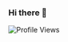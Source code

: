 ### Hi there 👋

![Profile Views](https://komarev.com/ghpvc/?username=pepijnvdliefvoort)<br/>
<!--![Pepijnvdliefvoort's GitHub stats](https://github-readme-stats.vercel.app/api?username=Pepijnvdliefvoort&theme=cobalt&count_private=true&show_icons=true)
<!--
**Pepijnvdliefvoort/pepijnvdliefvoort** is a ✨ _special_ ✨ repository because its `README.md` (this file) appears on your GitHub profile.

Here are some ideas to get you started:

- 🔭 I’m currently working on ...
- 🌱 I’m currently learning ...
- 👯 I’m looking to collaborate on ...
- 🤔 I’m looking for help with ...
- 💬 Ask me about ...
- 📫 How to reach me: ...
- 😄 Pronouns: ...
- ⚡ Fun fact: ...
-->
